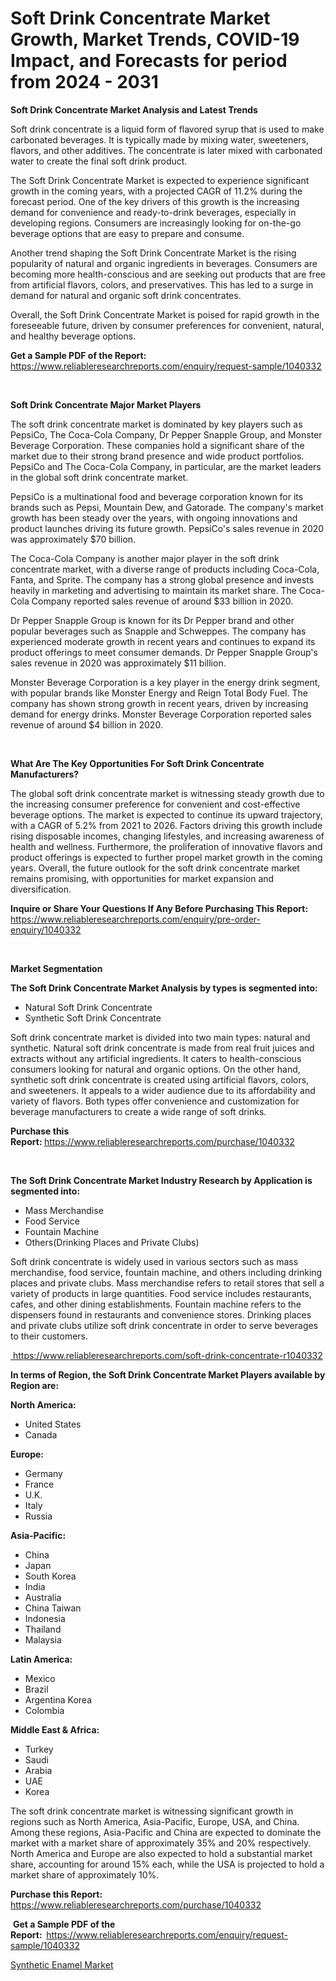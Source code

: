 <p><h1>Soft Drink Concentrate Market Growth, Market Trends, COVID-19 Impact, and Forecasts for period from 2024 - 2031</h1></p><p><strong>Soft Drink Concentrate Market Analysis and Latest Trends</strong></p>
<p><p>Soft drink concentrate is a liquid form of flavored syrup that is used to make carbonated beverages. It is typically made by mixing water, sweeteners, flavors, and other additives. The concentrate is later mixed with carbonated water to create the final soft drink product.</p><p>The Soft Drink Concentrate Market is expected to experience significant growth in the coming years, with a projected CAGR of 11.2% during the forecast period. One of the key drivers of this growth is the increasing demand for convenience and ready-to-drink beverages, especially in developing regions. Consumers are increasingly looking for on-the-go beverage options that are easy to prepare and consume.</p><p>Another trend shaping the Soft Drink Concentrate Market is the rising popularity of natural and organic ingredients in beverages. Consumers are becoming more health-conscious and are seeking out products that are free from artificial flavors, colors, and preservatives. This has led to a surge in demand for natural and organic soft drink concentrates.</p><p>Overall, the Soft Drink Concentrate Market is poised for rapid growth in the foreseeable future, driven by consumer preferences for convenient, natural, and healthy beverage options.</p></p>
<p><strong>Get a Sample PDF of the Report:&nbsp;</strong> <a href="https://www.reliableresearchreports.com/enquiry/request-sample/1040332">https://www.reliableresearchreports.com/enquiry/request-sample/1040332</a></p>
<p>&nbsp;</p>
<p><strong>Soft Drink Concentrate Major Market Players</strong></p>
<p><p>The soft drink concentrate market is dominated by key players such as PepsiCo, The Coca-Cola Company, Dr Pepper Snapple Group, and Monster Beverage Corporation. These companies hold a significant share of the market due to their strong brand presence and wide product portfolios. PepsiCo and The Coca-Cola Company, in particular, are the market leaders in the global soft drink concentrate market.</p><p>PepsiCo is a multinational food and beverage corporation known for its brands such as Pepsi, Mountain Dew, and Gatorade. The company's market growth has been steady over the years, with ongoing innovations and product launches driving its future growth. PepsiCo's sales revenue in 2020 was approximately $70 billion.</p><p>The Coca-Cola Company is another major player in the soft drink concentrate market, with a diverse range of products including Coca-Cola, Fanta, and Sprite. The company has a strong global presence and invests heavily in marketing and advertising to maintain its market share. The Coca-Cola Company reported sales revenue of around $33 billion in 2020.</p><p>Dr Pepper Snapple Group is known for its Dr Pepper brand and other popular beverages such as Snapple and Schweppes. The company has experienced moderate growth in recent years and continues to expand its product offerings to meet consumer demands. Dr Pepper Snapple Group's sales revenue in 2020 was approximately $11 billion.</p><p>Monster Beverage Corporation is a key player in the energy drink segment, with popular brands like Monster Energy and Reign Total Body Fuel. The company has shown strong growth in recent years, driven by increasing demand for energy drinks. Monster Beverage Corporation reported sales revenue of around $4 billion in 2020.</p></p>
<p>&nbsp;</p>
<p><strong>What Are The Key Opportunities For Soft Drink Concentrate Manufacturers?</strong></p>
<p><p>The global soft drink concentrate market is witnessing steady growth due to the increasing consumer preference for convenient and cost-effective beverage options. The market is expected to continue its upward trajectory, with a CAGR of 5.2% from 2021 to 2026. Factors driving this growth include rising disposable incomes, changing lifestyles, and increasing awareness of health and wellness. Furthermore, the proliferation of innovative flavors and product offerings is expected to further propel market growth in the coming years. Overall, the future outlook for the soft drink concentrate market remains promising, with opportunities for market expansion and diversification.</p></p>
<p><strong>Inquire or Share Your Questions If Any Before Purchasing This Report:</strong> <a href="https://www.reliableresearchreports.com/enquiry/pre-order-enquiry/1040332">https://www.reliableresearchreports.com/enquiry/pre-order-enquiry/1040332</a></p>
<p>&nbsp;</p>
<p><strong>Market Segmentation</strong></p>
<p><strong>The Soft Drink Concentrate Market Analysis by types is segmented into:</strong></p>
<p><ul><li>Natural Soft Drink Concentrate</li><li>Synthetic Soft Drink Concentrate</li></ul></p>
<p><p>Soft drink concentrate market is divided into two main types: natural and synthetic. Natural soft drink concentrate is made from real fruit juices and extracts without any artificial ingredients. It caters to health-conscious consumers looking for natural and organic options. On the other hand, synthetic soft drink concentrate is created using artificial flavors, colors, and sweeteners. It appeals to a wider audience due to its affordability and variety of flavors. Both types offer convenience and customization for beverage manufacturers to create a wide range of soft drinks.</p></p>
<p><strong>Purchase this Report:&nbsp;</strong><a href="https://www.reliableresearchreports.com/purchase/1040332">https://www.reliableresearchreports.com/purchase/1040332</a></p>
<p>&nbsp;</p>
<p><strong>The Soft Drink Concentrate Market Industry Research by Application is segmented into:</strong></p>
<p><ul><li>Mass Merchandise</li><li>Food Service</li><li>Fountain Machine</li><li>Others(Drinking Places and Private Clubs)</li></ul></p>
<p><p>Soft drink concentrate is widely used in various sectors such as mass merchandise, food service, fountain machine, and others including drinking places and private clubs. Mass merchandise refers to retail stores that sell a variety of products in large quantities. Food service includes restaurants, cafes, and other dining establishments. Fountain machine refers to the dispensers found in restaurants and convenience stores. Drinking places and private clubs utilize soft drink concentrate in order to serve beverages to their customers.</p></p>
<p><a href="https://www.reliableresearchreports.com/soft-drink-concentrate-r1040332">&nbsp;https://www.reliableresearchreports.com/soft-drink-concentrate-r1040332</a></p>
<p><strong>In terms of Region, the Soft Drink Concentrate Market Players available by Region are:</strong></p>
<p>
    <p> <strong> North America: </strong>
        <ul>
            <li>United States</li>
            <li>Canada</li>
        </ul>
        </p> 
    <p> <strong> Europe: </strong>
        <ul>
            <li>Germany</li>
            <li>France</li>
            <li>U.K.</li>
            <li>Italy</li>
            <li>Russia</li>
        </ul>
        </p> 
    <p> <strong> Asia-Pacific: </strong>
        <ul>
            <li>China</li>
            <li>Japan</li>
            <li>South Korea</li>
            <li>India</li>
            <li>Australia</li>
            <li>China Taiwan</li>
            <li>Indonesia</li>
            <li>Thailand</li>
            <li>Malaysia</li>
        </ul>
        </p> 
    <p> <strong> Latin America: </strong>
        <ul>
            <li>Mexico</li>
            <li>Brazil</li>
            <li>Argentina Korea</li>
            <li>Colombia</li>
        </ul>
        </p> 
    <p> <strong> Middle East & Africa: </strong>
        <ul>
            <li>Turkey</li>
            <li>Saudi</li>
            <li>Arabia</li>
            <li>UAE</li>
            <li>Korea</li>
        </ul>
    </p>
    </p>
<p><p>The soft drink concentrate market is witnessing significant growth in regions such as North America, Asia-Pacific, Europe, USA, and China. Among these regions, Asia-Pacific and China are expected to dominate the market with a market share of approximately 35% and 20% respectively. North America and Europe are also expected to hold a substantial market share, accounting for around 15% each, while the USA is projected to hold a market share of approximately 10%.</p></p>
<p><strong>Purchase this Report: </strong><a href="https://www.reliableresearchreports.com/purchase/1040332">https://www.reliableresearchreports.com/purchase/1040332</a></p>
<p>&nbsp;<strong>Get a Sample PDF of the Report:&nbsp;&nbsp;</strong><a href="https://www.reliableresearchreports.com/enquiry/request-sample/1040332">https://www.reliableresearchreports.com/enquiry/request-sample/1040332</a></p>
<p><strong></strong></p>
<p><p><a href="https://frill-swim-3cd.notion.site/Insights-into-Synthetic-Enamel-Market-Size-Analysing-Market-Share-Trends-and-Growth-from-2024-to--429f39cd570b4343a40c7d94d5950aed">Synthetic Enamel Market</a></p></p>